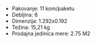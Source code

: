 - Pakovanje: 11 kom/paketu
- Debljina: 6
- Dimenzija: 1.292x0.192
- Težina: 15,21 kg
- Prodajna jedinica mere: 2.75 M2
